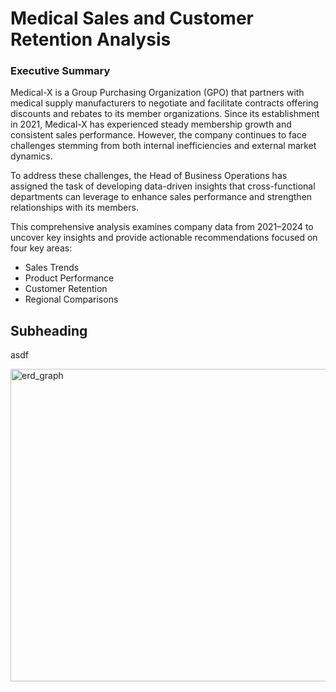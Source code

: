 # **Medical Sales and Customer Retention Analysis**

### Executive Summary
Medical-X is a Group Purchasing Organization (GPO) that partners with medical supply manufacturers to negotiate and facilitate contracts offering discounts and rebates to its member organizations. Since its establishment in 2021, Medical-X has experienced steady membership growth and consistent sales performance. However, the company continues to face challenges stemming from both internal inefficiencies and external market dynamics.

To address these challenges, the Head of Business Operations has assigned the task of developing data-driven insights that cross-functional departments can leverage to enhance sales performance and strengthen relationships with its members.

This comprehensive analysis examines company data from 2021–2024 to uncover key insights and provide actionable recommendations focused on four key areas:

* Sales Trends
* Product Performance
* Customer Retention
* Regional Comparisons



## Subheading
asdf


<img width="700" height="500" alt="erd_graph" src="https://github.com/user-attachments/assets/6710d95f-8f87-47d6-9db7-a95753366168" />
